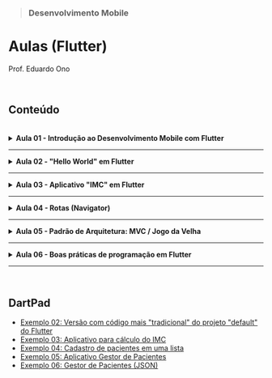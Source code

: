 > ### Desenvolvimento Mobile

# Aulas (Flutter)

Prof. Eduardo Ono

<br>

## Conteúdo
<br>

<details>
  <summary id="aula-01">
    <strong>Aula 01 - Introdução ao Desenvolvimento Mobile com Flutter</strong>
  </summary>
  <section markdown="1">

* Conceitos

* História dos Dispositivos Móveis
  * [TecMundo] [A história do Android](https://www.youtube.com/watch?v=5K4pEk19nhs) (YouTube, 9:12, Ago/2017)

* Introdução ao Flutter

* Configuração do Ambiente de Desenvolvimento com Flutter

* Exemplos de Aplicações em Flutter

  * "Hello World"
    * [exemplo_01](../conteudo/flutter/exemplos/exemplo_01/)

  * Aplicativo "default" criado pelo `flutter create`
    * [exemplo_02](../conteudo/flutter/exemplos/exemplo_02/) \| [DartPad](https://dartpad.dev/embed-flutter.html?gh_owner=eduardo-ono&gh_repo=desenvolvimento-mobile&gh_path=aulas/aula_01/lib&theme=dark&run=true&split=75)

* Vídeos de Apoio

    ||
    | --- |
    | [![img](https://img.youtube.com/vi/cQbWd2tnfdc/default.jpg)](https://www.youtube.com/watch?v=cQbWd2tnfdc "[Tiago Aguiar] FLUTTER - COMO COMEÇAR \|\| 51:03, YouTube, Jan/2021.") . [![img](https://img.youtube.com/vi/J4BVaXkwmM8/default.jpg)](https://www.youtube.com/watch?v=J4BVaXkwmM8 "[Filipe Deschamps] A Primeira Aula de Flutter Que Todo Mundo Deveria Ter \|\| 39:59, YouTube, Fev/2021.")

  </section>
</details>

---

<details>
  <summary id="aula-02">
    <strong>Aula 02 - "Hello World" em Flutter</strong>
  </summary>
  <section markdown="1">

  </section>
</details>

---

<details>
  <summary id="aula-03">
    <strong>Aula 03 - Aplicativo "IMC" em Flutter</strong>
  </summary>
  <section markdown="1">

  </section>
</details>

---

<details>
  <summary id="aula-04">
    <strong>Aula 04 - Rotas (Navigator)</strong>
  </summary>
  <section markdown="1">

  * [Rotas nomeadas](../conteudo/flutter/fundamentos/rotas/exemplos/rotas_nomeadas/)
  * [Rotas nomeadas com menu](../conteudo/flutter/fundamentos/rotas/exemplos/rotas_nomeadas_menu/)

  * Vídeos de Apoio

    ||
    | --- |
    | ![]()

  </section>
</details>

---

<details>
  <summary id="aula-05">
    <strong>Aula 05 - Padrão de Arquitetura: MVC / Jogo da Velha</strong>
  </summary>
  <section markdown="1">

  * [Aplicativo Jogo da Velha "Tic Tac Toe" usando o padrão MVC](../conteudo/flutter/exemplos/tic_tac_toe_mvc)

  </section>
</details>

---

<details>
  <summary id="aula-06">
    <strong>Aula 06 - Boas práticas de programação em Flutter</strong>
  </summary>
  <section markdown="1">

  * Refatoração do exemplo do IMC
    * [Exemplo IMC_03](../conteudo/flutter/exemplos/imc_03)

  </section>
</details>

---

<br>

## DartPad

  * [Exemplo 02: Versão com código mais "tradicional" do projeto "default" do Flutter](https://dartpad.dev/embed-flutter.html?gh_owner=eduardo-ono&gh_repo=desenvolvimento-mobile&gh_path=aulas/aula_02/lib&theme=dark&run=true&split=75)
  * [Exemplo 03: Aplicativo para cálculo do IMC](https://dartpad.dev/embed-flutter.html?gh_owner=eduardo-ono&gh_repo=desenvolvimento-mobile&gh_path=aulas/aula_03/lib&theme=dark&run=true&split=75)
  * [Exemplo 04: Cadastro de pacientes em uma lista](https://dartpad.dev/embed-flutter.html?gh_owner=eduardo-ono&gh_repo=desenvolvimento-mobile&gh_path=aulas/aula_04/lib&theme=dark&run=true&split=75)
  * [Exemplo 05: Aplicativo Gestor de Pacientes](https://dartpad.dev/embed-flutter.html?gh_owner=eduardo-ono&gh_repo=desenvolvimento-mobile&gh_path=aulas/aula_05/lib&theme=dark&run=true&split=75)
  * [Exemplo 06: Gestor de Pacientes (JSON)]()

<br>
